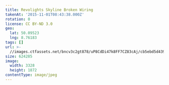 ```yaml
---
title: Revolights Skyline Broken Wiring
takenAt: '2015-11-01T08:43:38.000Z'
rotation: 0
license: CC BY-ND 3.0
geo:
  lat: 50.09523
  lng: 8.76183
tags: []
url: >-
  //images.ctfassets.net/bncv3c2gt878/uP8CdDi47k8FF7CZ83cAj/cb5ebd5d439b03e6836e54b7fd4e6eaa/revolights-skyline-broken-wiring_22052378483_o
size: 624285
image:
  width: 3328
  height: 1872
contentType: image/jpeg
---
```


                               
